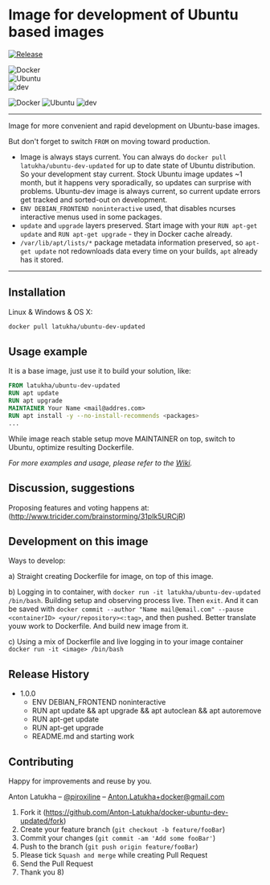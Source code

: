 # Image for development of Ubuntu based images

[![Release][release-img]][release-url]

<div class="row">

  <div class="col-sm-4"><img class="width="200px" src="https://cdn.rawgit.com/Anton-Latukha/docker-ubuntu-dev-updated/master/images/docker-logo.svg" alt="Docker"></div>
  
  <div class="col-sm-4"><img class="width="200px" src="https://cdn.rawgit.com/Anton-Latukha/docker-ubuntu-dev-updated/master/images/ubuntu-logo.svg" alt="Ubuntu"></div>
  
  <div class="col-sm-4"><img class="width="200px" src="https://cdn.rawgit.com/Anton-Latukha/docker-ubuntu-dev-updated/master/images/dev-logo.svg" alt="dev"></div>
  
  </div>
  
</div>


![Docker](https://cdn.rawgit.com/Anton-Latukha/docker-ubuntu-dev-updated/master/images/docker-logo.svg)
![Ubuntu](https://cdn.rawgit.com/Anton-Latukha/docker-ubuntu-dev-updated/master/images/ubuntu-logo.svg)
![dev](https://cdn.rawgit.com/Anton-Latukha/docker-ubuntu-dev-updated/master/images/dev-logo.svg)


----
Image for more convenient and rapid  development on Ubuntu-base images.

But don't forget to switch `FROM` on moving toward production.

* Image is always stays current. You can always do `docker pull latukha/ubuntu-dev-updated` for up to date state of Ubuntu distribution. So your development stay current. Stock Ubuntu image updates ~1 month, but it happens very sporadically, so updates can surprise with problems. Ubuntu-dev image is always current, so current update errors get tracked and sorted-out on development.
* `ENV DEBIAN_FRONTEND noninteractive` used, that disables ncurses interactive menus used in some packages.
* `update` and `upgrade` layers preserved. Start image with your `RUN apt-get update` and `RUN apt-get upgrade` - they in Docker cache already.
* `/var/lib/apt/lists/*` package metadata information preserved, so `apt-get update` not redownloads data every time on your builds, `apt` already has it stored.
----

## Installation

Linux & Windows & OS X:

```sh
docker pull latukha/ubuntu-dev-updated
```

## Usage example

It is a base image, just use it to build your solution, like:

```Dockerfile
FROM latukha/ubuntu-dev-updated
RUN apt update 
RUN apt upgrade
MAINTAINER Your Name <mail@addres.com>
RUN apt install -y --no-install-recommends <packages>
...
```

While image reach stable setup move MAINTAINER on top, switch to Ubuntu, optimize resulting Dockerfile.

_For more examples and usage, please refer to the [Wiki][wiki]._

## Discussion, suggestions

Proposing features and voting happens at:
(http://www.tricider.com/brainstorming/31pIk5URCjR)

## Development on this image

Ways to develop:

a) Straight creating Dockerfile for image, on top of this image.

b) Logging in to container, with `docker run -it latukha/ubuntu-dev-updated /bin/bash`. Building setup and observing process live. Then `exit`. And it can be saved with `docker commit --author "Name mail@email.com" --pause <containerID> <your/repository><:tag>`, and then pushed. Better translate youw work to Dockerfile. And build new image from it.

c) Using a mix of Dockerfile and live logging in to your image container `docker run -it <image> /bin/bash`

## Release History

* 1.0.0
    * ENV DEBIAN_FRONTEND noninteractive
    * RUN apt update && apt upgrade && apt autoclean && apt autoremove
    * RUN apt-get update
    * RUN apt-get upgrade
    * README.md and starting work

## Contributing

Happy for improvements and reuse by you.

Anton Latukha – [@piroxiline](https://twitter.com/piroxiline) – Anton.Latukha+docker@gmail.com

1. Fork it (https://github.com/Anton-Latukha/docker-ubuntu-dev-updated/fork)
2. Create your feature branch (`git checkout -b feature/fooBar`)
3. Commit your changes (`git commit -am 'Add some fooBar'`)
4. Push to the branch (`git push origin feature/fooBar`)
5. Please tick `Squash and merge` while creating Pull Request
6. Send the Pull Request
7. Thank you 8)

<!-- Markdown link & img dfn's -->
[release-img]: https://img.shields.io/badge/release-1.0.0-brightgreen.svg?style=flat-square
[release-url]: https://github.com/Anton-Latukha/docker-ubuntu-dev-updated
[wiki]: https://github.com/Anton-Latukha/docker-ubuntu-dev-updated/wiki
